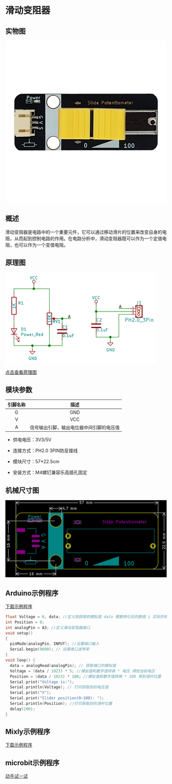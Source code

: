 # 滑动变阻器

## 实物图

![实物图](picture/slide_potentiometer.png)

## 概述

​  滑动变阻器是电路中的一个重要元件，它可以通过移动滑片的位置来改变自身的电阻，从而起到控制电路的作用。在电路分析中，滑动变阻器既可以作为一个定值电阻，也可以作为一个变值电阻。

## 原理图

![原理图](picture/slide_potentiometer_schematic.png)

[点击查看原理图](zh-cn/ph2.0_sensors/base_input_module/slide_potentiometer/slide_potentiometer_schematic.pdf ':ignore')

## 模块参数

| 引脚名称 |                   描述                   |
| :------: | :--------------------------------------: |
|    G     |                   GND                    |
|    V     |                   VCC                    |
|    A     | 信号输出引脚，输出电位器中间引脚的电压值 |

- 供电电压：3V3/5V

- 连接方式：PH2.0 3PIN防反接线

- 模块尺寸：57*22.5cm

- 安装方式：M4螺钉兼容乐高插孔固定

## 机械尺寸图

![机械尺寸图](picture/slide_potentiometer_assenbly.png)

## Arduino示例程序

[下载示例程序](zh-cn/ph2.0_sensors/base_input_module/slide_potentiometer/slide_potentiometer.zip ':ignore')

``` c
float Voltage = 0, data; //定义刚获取的模拟值 data 模数转化后的数值 i 实际的电阻大小 j
int Position = 0;
int analogPin = A3; //定义滑动变阻器接口
void setup()
{
  pinMode(analogPin, INPUT); //设置端口输入
  Serial.begin(9600); // 设置串口波特率
}
void loop() {
  data = analogRead(analogPin); // 获取端口的模拟值
  Voltage = (data / 1023) * 5; //模拟值和数字值转换 * 电压 得到当前电压
  Position = (data / 1023) * 100; //模拟值和数字值转换 * 100 得到滑杆位置
  Serial.print("Voltage is:");
  Serial.println(Voltage); // 打印获取到的电压值
  Serial.print("V");
  Serial.print("Slider position(0~100): ");
  Serial.println(Position); //打印获取到的滑杆位置
  delay(200);
}
```

## Mixly示例程序

[下载示例程序](zh-cn/ph2.0_sensors/base_input_module/slide_potentiometer/slide_potentiometer_Mixly_demo.zip ':ignore')

## microbit示例程序

<a href="https://makecode.microbit.org/_HaWXTmVJD6jf" target="_blank">动手试一试</a>
